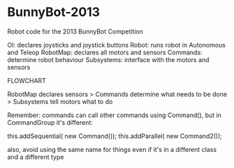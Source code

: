 BunnyBot-2013
=============

Robot code for the 2013 BunnyBot Competition

OI:         declares joysticks and joystick buttons
Robot:      runs robot in Autonomous and Teleop
RobotMap:   declares all motors and sensors
Commands:   determine robot behaviour
Subsystems: interface with the motors and sensors

FLOWCHART

RobotMap declares sensors > Commands determine what needs to be done > Subsystems tell motors what to do

Remember: commands can call other commands using Command(), but in CommandGroup it's different:

this.addSequential( new Command());
this.addParallel( new Command2());

also, avoid using the same name for things even if it's in a different class and a different type